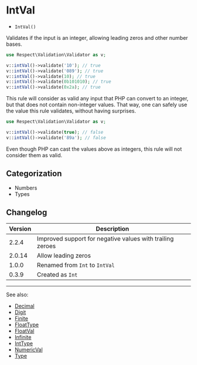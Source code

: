 # IntVal

- `IntVal()`

Validates if the input is an integer, allowing leading zeros and other number bases.

```php
use Respect\Validation\Validator as v;

v::intVal()->validate('10'); // true
v::intVal()->validate('089'); // true
v::intVal()->validate(10); // true
v::intVal()->validate(0b101010); // true
v::intVal()->validate(0x2a); // true
```

This rule will consider as valid any input that PHP can convert to an integer,
but that does not contain non-integer values. That way, one can safely use the
value this rule validates, without having surprises.

```php
use Respect\Validation\Validator as v;

v::intVal()->validate(true); // false
v::intVal()->validate('89a'); // false
```

Even though PHP can cast the values above as integers, this rule will not
consider them as valid.

## Categorization

- Numbers
- Types

## Changelog

Version  | Description
---------|-------------
  2.2.4  | Improved support for negative values with trailing zeroes
  2.0.14 | Allow leading zeros
  1.0.0  | Renamed from `Int` to `IntVal`
  0.3.9  | Created as `Int`

***
See also:

- [Decimal](Decimal.md)
- [Digit](Digit.md)
- [Finite](Finite.md)
- [FloatType](FloatType.md)
- [FloatVal](FloatVal.md)
- [Infinite](Infinite.md)
- [IntType](IntType.md)
- [NumericVal](NumericVal.md)
- [Type](Type.md)
